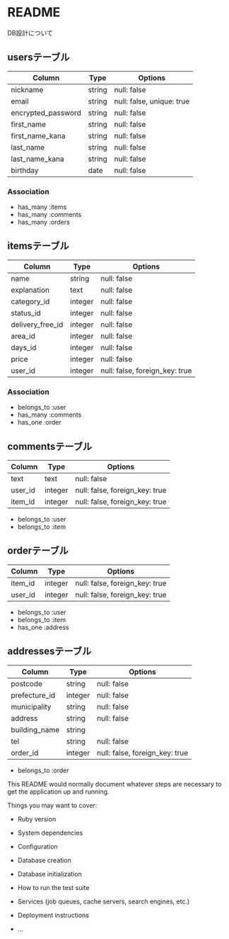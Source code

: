 # README

DB設計について

## usersテーブル

| Column                   | Type       | Options                   |
| ------------------------ | ---------- | ------------------------- |
| nickname                 | string     | null: false               |
| email                    | string     | null: false, unique: true |
| encrypted_password       | string     | null: false               |
| first_name               | string     | null: false               |
| first_name_kana          | string     | null: false               |
| last_name                | string     | null: false               |
| last_name_kana           | string     | null: false               |
| birthday                 | date       | null: false               |

### Association
- has_many :items
- has_many :comments
- has_many :orders

## itemsテーブル

| Column           | Type       | Options                        |
| ---------------- | ---------- | ------------------------------ |
| name             | string     | null: false                    |
| explanation      | text       | null: false                    |
| category_id      | integer    | null: false                    |
| status_id        | integer    | null: false                    |
| delivery_free_id | integer    | null: false                    |
| area_id          | integer    | null: false                    |
| days_id          | integer    | null: false                    |
| price            | integer    | null: false                    |
| user_id          | integer    | null: false, foreign_key: true |

### Association
- belongs_to :user
- has_many :comments
- has_one :order

 ## commentsテーブル

| Column        | Type       | Options                        |
| ------------- | ---------- | ------------------------------ |
| text          | text       | null: false                    |
| user_id       | integer    | null: false, foreign_key: true |
| item_id       | integer    | null: false, foreign_key: true |

- belongs_to :user
- belongs_to :item

 ## orderテーブル

| Column        | Type       | Options                        |
| ------------- | ---------- | ------------------------------ |
| item_id       | integer    | null: false, foreign_key: true |
| user_id       | integer    | null: false, foreign_key: true |

- belongs_to :user
- belongs_to :item
- has_one :address

 ## addressesテーブル

| Column        | Type        | Options                        |
| ------------- | ----------- | ------------------------------ |
| postcode      | string      | null: false                    |
| prefecture_id | integer     | null: false                    |
| municipality  | string      | null: false                    |
| address       | string      | null: false                    |
| building_name | string      |                                |
| tel           | string      | null: false                    |
| order_id      | integer     | null: false, foreign_key: true |

- belongs_to :order

This README would normally document whatever steps are necessary to get the
application up and running.

Things you may want to cover:

* Ruby version

* System dependencies

* Configuration

* Database creation

* Database initialization

* How to run the test suite

* Services (job queues, cache servers, search engines, etc.)

* Deployment instructions

* ...
